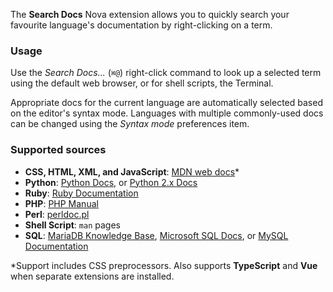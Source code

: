 The **Search Docs** Nova extension allows you to quickly search your favourite language's documentation by right-clicking on a term. 

### Usage

Use the *Search Docs...* (```⌘@```) right-click command to look up a selected term using the default web browser, or for shell scripts, the Terminal. 

Appropriate docs for the current language are automatically selected based on the editor's syntax mode. Languages with multiple commonly-used docs can be changed using the *Syntax mode* preferences item. 

### Supported sources

* **CSS, HTML, XML, and JavaScript**: [MDN web docs](https://developer.mozilla.org/en-US/)&#42;
* **Python**: [Python Docs](https://docs.python.org/3/), or [Python 2.x Docs](https://docs.python.org/2/)
* **Ruby**: [Ruby Documentation](https://www.ruby-lang.org/en/documentation/)
* **PHP**: [PHP Manual](https://www.php.net/manual/en/index.php)
* **Perl**: [perldoc.pl](https://perldoc.pl/)
* **Shell Script**: ```man``` pages
* **SQL**: [MariaDB Knowledge Base](https://mariadb.com/kb/en/), [Microsoft SQL Docs](https://docs.microsoft.com/en-us/sql/), or [MySQL Documentation](https://dev.mysql.com/doc/)

&#42;Support includes CSS preprocessors. Also supports **TypeScript** and **Vue** when separate extensions are installed.